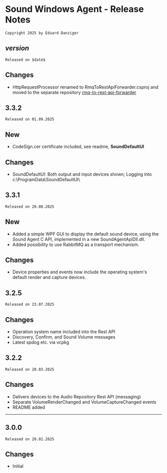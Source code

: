﻿Sound Windows Agent - Release Notes 
=====================================
~~~
Copyright 2025 by Eduard Danziger
~~~

$version$
--------
~~~
Released on $date$
~~~

## Changes
- HttpRequestProcessor renamed to RmqToRestApiForwarder.csproj and moved to the separate repository [rmq-to-rest-api-forwarder](https://github.com/eduarddanziger/rmq-to-rest-api-forwarder.git)

3.3.2
--------
~~~
Released on 01.09.2025
~~~

## New
- CodeSign.cer certificate included, see readme, **SoundDefaultUI**

## Changes
- SoundDefaultUI: Both output and input devices shown; Logging into c:\ProgramData\SoundDefaultUI\

3.3.1
--------
~~~
Released on 20.08.2025
~~~

## New
- Added a simple WPF GUI to display the default sound device, using the Sound Agent C API, implemented in a new SoundAgentApiDll.dll.
- Added possibility to use RabbitMQ as a transport mechanism.

## Changes
- Device properties and events now include the operating system's default render and capture devices.

3.2.5
--------
~~~
Released on 23.07.2025
~~~

## Changes
- Operation system name included into the Rest API
- Discovery, Confirm, and Sound Volume messages
- Latest spdog etc. via vcpkg


3.2.2
--------
~~~
Released on 20.03.2025
~~~

## Changes
- Delivers devices to the Audio Repository Rest API (messaging)
- Separate VolumeRenderChanged and VolumeCaptureChanged events
- README added
--------

3.0.0
--------
~~~
Released on 20.02.2025
~~~

## Changes
- Initial
